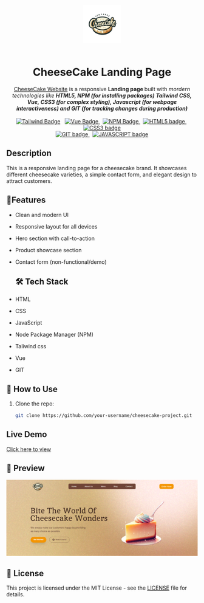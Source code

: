 <p align="center">
<br>
<img width = "100" height = "100" src="./public/img/logo-of-the-chesscake.png" alt = "Cheescake Company Logo">
<br>
<br>
</p>

<h1 align = "center"> CheeseCake Landing Page</h1>

<p align = "center">
<a href = "https://cheesecake-project.netlify.app">CheeseCake Website</a> is a responsive <strong> Landing page </strong> built with <em>mordern technologies like  <strong> HTML5, NPM (for installing packages) Tailwind CSS, Vue, CSS3 (for complex styling), Javascript (for webpage interactiveness) and GIT (for tracking changes during production) </strong></em>
<br>
<br>
<a href = "https://www.tailwindcss.com">
<img src = "https://img.shields.io/badge/Tailwind_CSS-38B2AC?style=flat&logo=tailwind-css&logoColor=white"  alt = "Tailwind Badge"></a>
&nbsp;
<a href = "https://vuejs.org">
<img src = "https://img.shields.io/badge/Vue.js-35495E?style=flat&logo=vue.js&logoColor=4FC08D" alt = "Vue Badge">
</a>
 &nbsp;
 <a href = "https://www.npmjs.com">
<img src = "https://img.shields.io/badge/npm-%23CB3837.svg?style=flat&logo=npm&logoColor=white" alt = "NPM Badge"> 
</a>
 &nbsp;
 <a href =  "https://html.spec.whatwg.org">
<img src = "https://img.shields.io/badge/HTML5-E34F26?style=flat&logo=html5&logoColor=white" alt = "HTML5 badge"> 
</a>
 &nbsp;
 <a href =  "https://developer.mozilla.org/en-US/docs/Web/CSS">
<img src = "https://img.shields.io/badge/CSS3-1572B6?style=flat&logo=css3&logoColor=white" alt = " CSS3 badge"> 
</a>
<br>
 <a href =  " https://git-scm.com">
<img src = "https://img.shields.io/badge/Git-F05032?style=flat&logo=git&logoColor=white" alt = "GIT badge"> 
</a>
 &nbsp;
 <a href =  "https://developer.mozilla.org/en-US/docs/Web/JavaScript">
<img src = "https://img.shields.io/badge/JavaScript-F7DF1E?style=flat&logo=javascript&logoColor=black" alt = "JAVASCRIPT badge"> 
</a>
</p>

## Description

This is a responsive landing page for a cheesecake brand. It showcases different cheesecake varieties, a simple contact form, and elegant design to attract customers.

## 🚀Features

- Clean and modern UI
- Responsive layout for all devices
- Hero section with call-to-action
- Product showcase section
- Contact form (non-functional/demo)
  <br>

  ## 🛠 Tech Stack

- HTML
- CSS
- JavaScript
- Node Package Manager (NPM)
- Taliwind css
- Vue
- GIT
  <br>

## 📂 How to Use

1. Clone the repo:
   ```bash
   git clone https://github.com/your-username/cheesecake-project.git
   ```

## Live Demo

[Click here to view](https://cheesecake-project.netlify.app/)

## 📸 Preview

![Landing Page](./public/img/landing-page.png)

## 📄 License

This project is licensed under the MIT License - see the [LICENSE](LICENSE) file for details.
